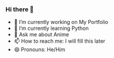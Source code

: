 ### Hi there 👋

- 🔭 I’m currently working on My Portfolio
- 🌱 I’m currently learning Python
- 💬 Ask me about Anime
- 📫 How to reach me: I will fill this later
- 😄 Pronouns: He/Him
<!-- - ⚡ Fun fact:  -->

